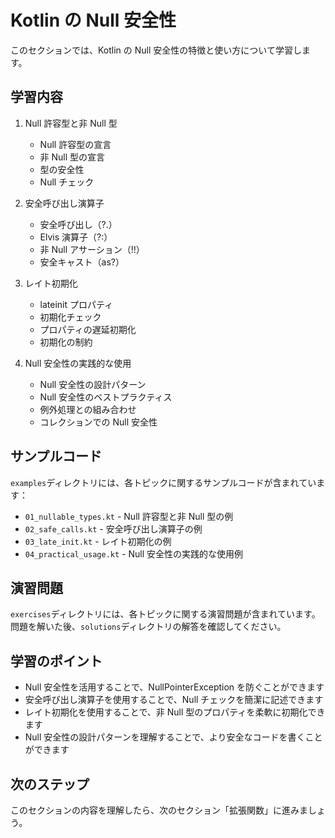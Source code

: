 # Kotlin の Null 安全性

このセクションでは、Kotlin の Null 安全性の特徴と使い方について学習します。

## 学習内容

1. Null 許容型と非 Null 型

   - Null 許容型の宣言
   - 非 Null 型の宣言
   - 型の安全性
   - Null チェック

2. 安全呼び出し演算子

   - 安全呼び出し（?.）
   - Elvis 演算子（?:）
   - 非 Null アサーション（!!）
   - 安全キャスト（as?）

3. レイト初期化

   - lateinit プロパティ
   - 初期化チェック
   - プロパティの遅延初期化
   - 初期化の制約

4. Null 安全性の実践的な使用

   - Null 安全性の設計パターン
   - Null 安全性のベストプラクティス
   - 例外処理との組み合わせ
   - コレクションでの Null 安全性

## サンプルコード

`examples`ディレクトリには、各トピックに関するサンプルコードが含まれています：

- `01_nullable_types.kt` - Null 許容型と非 Null 型の例
- `02_safe_calls.kt` - 安全呼び出し演算子の例
- `03_late_init.kt` - レイト初期化の例
- `04_practical_usage.kt` - Null 安全性の実践的な使用例

## 演習問題

`exercises`ディレクトリには、各トピックに関する演習問題が含まれています。
問題を解いた後、`solutions`ディレクトリの解答を確認してください。

## 学習のポイント

- Null 安全性を活用することで、NullPointerException を防ぐことができます
- 安全呼び出し演算子を使用することで、Null チェックを簡潔に記述できます
- レイト初期化を使用することで、非 Null 型のプロパティを柔軟に初期化できます
- Null 安全性の設計パターンを理解することで、より安全なコードを書くことができます

## 次のステップ

このセクションの内容を理解したら、次のセクション「拡張関数」に進みましょう。
